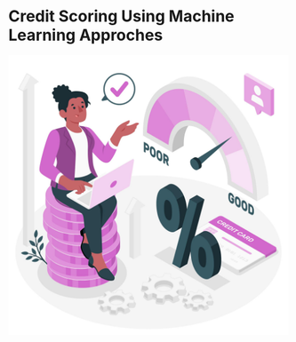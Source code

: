 # Credit Scoring Using Machine Learning Approches
![credit score graphic](https://github.com/sangam-kumar/credit-scoring-application/blob/main/image3.jpg)
